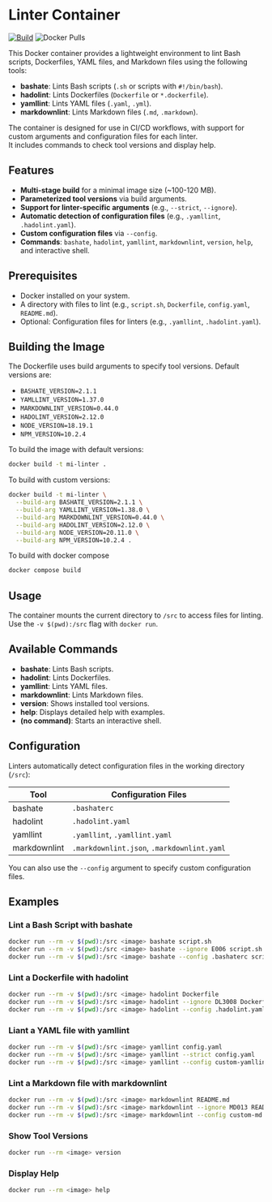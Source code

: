 # Linter Container
[![Build](https://github.com/afreisinger/docker-bullseye-linter/actions/workflows/build.yml/badge.svg)](https://github.com/afreisinger/docker-bullseye-linter/actions/workflows/build.yml) 
![Docker Pulls](https://img.shields.io/docker/pulls/afreisinger/docker-bullseye-linter?link=https%3A%2F%2Fhub.docker.com%2Fr%2Fafreisinger%2Fdocker-bullseye-linter)



This Docker container provides a lightweight environment to lint Bash scripts, Dockerfiles, YAML files, and Markdown files using the following tools:

- **bashate**: Lints Bash scripts (`.sh` or scripts with `#!/bin/bash`).
- **hadolint**: Lints Dockerfiles (`Dockerfile` or `*.dockerfile`).
- **yamllint**: Lints YAML files (`.yaml`, `.yml`).
- **markdownlint**: Lints Markdown files (`.md`, `.markdown`).

The container is designed for use in CI/CD workflows, with support for custom arguments and configuration files for each linter.  
It includes commands to check tool versions and display help.

## Features

- **Multi-stage build** for a minimal image size (~100-120 MB).
- **Parameterized tool versions** via build arguments.
- **Support for linter-specific arguments** (e.g., `--strict`, `--ignore`).
- **Automatic detection of configuration files** (e.g., `.yamllint`, `.hadolint.yaml`).
- **Custom configuration files** via `--config`.
- **Commands**: `bashate`, `hadolint`, `yamllint`, `markdownlint`, `version`, `help`, and interactive shell.

## Prerequisites

- Docker installed on your system.
- A directory with files to lint (e.g., `script.sh`, `Dockerfile`, `config.yaml`, `README.md`).
- Optional: Configuration files for linters (e.g., `.yamllint`, `.hadolint.yaml`).

## Building the Image

The Dockerfile uses build arguments to specify tool versions. Default versions are:

- `BASHATE_VERSION=2.1.1`
- `YAMLLINT_VERSION=1.37.0`
- `MARKDOWNLINT_VERSION=0.44.0`
- `HADOLINT_VERSION=2.12.0`
- `NODE_VERSION=18.19.1`
- `NPM_VERSION=10.2.4`

To build the image with default versions:

```bash
docker build -t mi-linter .
```

To build with custom versions:

```bash
docker build -t mi-linter \
  --build-arg BASHATE_VERSION=2.1.1 \
  --build-arg YAMLLINT_VERSION=1.38.0 \
  --build-arg MARKDOWNLINT_VERSION=0.44.0 \
  --build-arg HADOLINT_VERSION=2.12.0 \
  --build-arg NODE_VERSION=20.11.0 \
  --build-arg NPM_VERSION=10.2.4 .
```

To build with docker compose

```bash
docker compose build
```

## Usage

The container mounts the current directory to `/src` to access files for linting.  
Use the `-v $(pwd):/src` flag with `docker run`.

## Available Commands

- **bashate**: Lints Bash scripts.  
- **hadolint**: Lints Dockerfiles.  
- **yamllint**: Lints YAML files.  
- **markdownlint**: Lints Markdown files.  
- **version**: Shows installed tool versions.  
- **help**: Displays detailed help with examples.  
- **(no command)**: Starts an interactive shell.

## Configuration

Linters automatically detect configuration files in the working directory (`/src`):

| Tool         | Configuration Files                             |
|--------------|--------------------------------------------------|
| bashate      | `.bashaterc`                                    |
| hadolint     | `.hadolint.yaml`                                |
| yamllint     | `.yamllint`, `.yamllint.yaml`                   |
| markdownlint | `.markdownlint.json`, `.markdownlint.yaml`      |

You can also use the `--config` argument to specify custom configuration files.

## Examples

### Lint a Bash Script with bashate

```bash
docker run --rm -v $(pwd):/src <image> bashate script.sh
docker run --rm -v $(pwd):/src <image> bashate --ignore E006 script.sh
docker run --rm -v $(pwd):/src <image> bashate --config .bashaterc script.sh
```

### Lint a Dockerfile with hadolint

```bash
docker run --rm -v $(pwd):/src <image> hadolint Dockerfile
docker run --rm -v $(pwd):/src <image> hadolint --ignore DL3008 Dockerfile
docker run --rm -v $(pwd):/src <image> hadolint --config .hadolint.yaml Dockerfile
```

### Liant a YAML file with yamllint

```bash
docker run --rm -v $(pwd):/src <image> yamllint config.yaml
docker run --rm -v $(pwd):/src <image> yamllint --strict config.yaml
docker run --rm -v $(pwd):/src <image> yamllint --config custom-yamllint.yaml config.yaml   
```

### Lint a Markdown file with markdownlint

```bash
docker run --rm -v $(pwd):/src <image> markdownlint README.md
docker run --rm -v $(pwd):/src <image> markdownlint --ignore MD013 README.md
docker run --rm -v $(pwd):/src <image> markdownlint --config custom-md.json README.md
```

### Show Tool Versions

```bash
docker run --rm <image> version
```

### Display Help

```bash
docker run --rm <image> help
```
